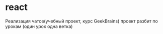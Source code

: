 # react
Реализация чатов(учебный проект, курс GeekBrains)
проект разбит по урокам (один урок одна ветка)
